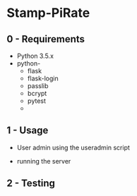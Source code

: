 Stamp-PiRate
=============================

0 - Requirements
-----------------------------
* Python 3.5.x
* python-
  * flask
  * flask-login
  * passlib
  * bcrypt
  * pytest
  *


1 - Usage
-----------------------------
- User admin
using the useradmin script

- running the server


2 - Testing
-----------------------------
